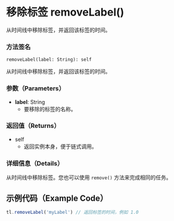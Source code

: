 # 移除标签 removeLabel()

从时间线中移除标签，并返回该标签的时间。

### 方法签名

```plaintext
removeLabel(label: String): self
```

从时间线中移除标签，并返回该标签的时间。

### 参数（Parameters）

- **label**: String
  - 要移除的标签的名称。

### 返回值（Returns）

- self
  - 返回实例本身，便于链式调用。

### 详细信息（Details）

从时间线中移除标签。您也可以使用 `remove()` 方法来完成相同的任务。

## 示例代码（Example Code）

```javascript
tl.removeLabel('myLabel') // 返回标签的时间，例如 1.0
```
